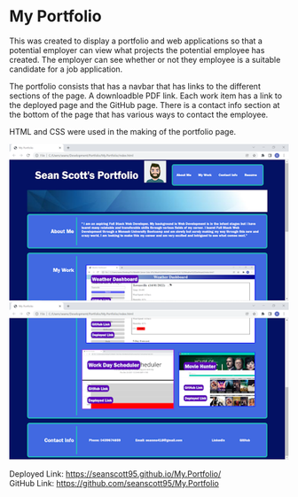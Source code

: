 # My Portfolio

This was created to display a portfolio and web applications so that a potential employer can view what projects the potential employee has created. The employer can see whether or not they employee is a suitable candidate for a job application.

The portfolio consists that has a navbar that has links to the different sections of the page. A downloadble PDF link. Each work item has a link to the deployed page and the GitHub page. There is a contact info section at the bottom of the page that has various ways to contact the employee.

HTML and CSS were used in the making of the portfolio page.

![Screenshot 1](./Assets/Images/portfolio-1.png)
![Screenshot 2](./Assets/Images/portfolio-2.png)

Deployed Link: https://seanscott95.github.io/My.Portfolio/
<br>
GitHub Link: https://github.com/seanscott95/My.Portfolio 